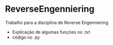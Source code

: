 # ReverseEngenniering
Trabalho para a disciplina de Reverse Engenniering

- Explicação de algumas funções no .txt
- código no .py
